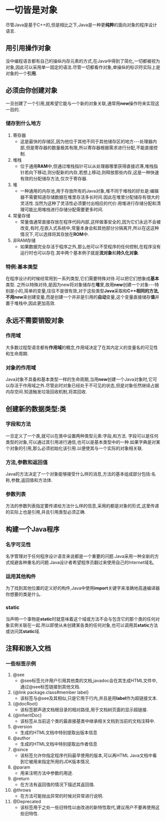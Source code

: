# 一切皆是对象 #
尽管Java是基于C++的,但是相比之下,Java是一种更**纯粹**的面向对象的程序设计语言.

## 用引用操作对象 ##
没中编程语言都有自己的操纵内存元素的方式,在Java中得到了简化,一切都被视为对象,因此可以采用单一固定的语法.尽管一切都看作对象,单操纵的标识符实际上是对象的一个**引用**.

## 必须由你创建对象 ##
一旦创建了一个引用,就希望它能与一个新的对象关联,通常用**new**操作符来实现这一目的.

### 储存到什么地方 ###
1. 寄存器
	- 这是最快的存储区,因为他位于其他不同于其他储存区的地方---处理器内部,但是寄存器的数量极其有限,所以寄存器根据需求进行分配,不能直接控制.
2. 堆栈
	- 位于通用**RAM**中,但通过堆栈指针可以从处理器哪里获得直接迟滞,堆栈指针若向下移动,则分配新的内存,若想上移动,则释放那些内存,这是一种快速有效的分配储存方法,仅次于寄存器.
3. 堆
	- 一种通用的内存池,用于存放所有的Java对象,堆不同于堆栈的好处是:编辑器不需要知道存储数据在堆里存活多长时间.因此在堆里分配储存有很大的灵活性.当然为这种了灵活性必须要付出相应的代价:用堆进行存储分配和清理可能比用堆栈进行存储分配需要更多时间.
4. 常量存储
	- 常量值通常直接存放在程序代码内部,这样做事安全的,因为它们永远不会被改变,有时,在嵌入式系统中,常量本身会和其他部分分隔离开,所以在这这种情况下,可以选择将其存放在**ROM**中.
5. 非RAM存储
	- 如果数据完全存活于程序之外,那么他可以不受程序的任何控制,在程序没有运行时也可以存在.其中两个基本例子就是**流对象**和**持久化对象**.

### 特例:基本类型 ###
在程序设计的时候经常用到一系列类型,它们需要特殊对待.可以把它们想象成**基本**类型.
之所以特殊对待,是因为new将对象储存在**堆**里,故用**new**创建一个对象---特别是小的,简单的变量,往往不是很有效,对于这些类型**Java**采取和**C++**相同的方法,不用**new**来创建变量,而是创建一个并非是引用的**自动**变量,这个变量直接储存**值**并置于堆栈中,因此更加高效.

## 永远不需要销毁对象 ##

### 作用域 ###
大多数过程型语言都有**作用域**的概念,作用域决定了在其内定义的变量名的可见性和生命周期.

### 对象的作用域 ###
Java对象不具备和基本类型一样的生命周期,当用**new**创建一个Java对象时,它可以存活于作用域之外.尽管此时对象已经处于不可见的状态,但是对象任然继续占据内存空间.知道触发垃圾回收机制,将其回收.

## 创建新的数据类型:类 ##

### 字段和方法 ###
一旦定义了一个类,就可以在类中设置两种类型元素:字段,和方法.
字段可以是任何类型的对象,可以通过其引用进行通信,也可以是基本类型中的一种.如果字典是对某个对象的引用,那么必须初始化该引用.以便使其与一个实际的对象相关联.

### 方法,参数和返回值 ###
Java的方法决定了一个对象能够接受什么样的消息,方法的基本组成部分包括:名称,参数,返回值和方法体.

### 参数列表 ###
方法的参数列表指定要传递给方法什么样的信息,采用的都是对象的形式,这里传递的实际上也是引用,并且引用类型必须正确.

## 构建一个Java程序 ##

### 名字可见性 ###
名字管理对于任何程序设计语言来说都是一个重要的问题.Java采用一种全新的方式规避各种重名的问题.Java设计者希望程序员翻过来使用自己的Internet域名,

### 运用其他构件 ###
为了找到其他位置的定义好的构件,Java中使用**import**关键字来准确地高速编译器你想要的类是什么.

### static ###
当声明一个事物是**static**时就意味着这个域或方法不会与包含它的那个类的任何对象实例关联在一起.所以即使从未创建某各类的任何对象,也可以调用其**static**方法或访问其**static**域.

## 注释和嵌入文档 ##

### 一些标签示例 ###
1. @see
	- @see标签允许用户引用其他类的文档,javadoc会在其生成HTML文件中,通过@see标签链接到其他文档.
2. {@link package.class#member label}
	- 该标签与@see及其相似,只是它用于行内,并且是用**label**作为超链接文本.
1. {@docRoot}
	- 该标签颤声道文档根目录的相对路径,用于文档树页面的显示超链接.
1. {@inheritDoc}
	- 该标签从当前这个类的最直接基类中继承相关文档到当前的文档注释中.
1. @version
	- 生成的HTML文档中特别提取出版本信息
1. @author
	- 生成的HTML文档中特别提取出作者信息
1. @since
	- 该标签允许你指定程序代码最早使用的版本,可以再HTML Java文档中看到它被用来指定所用的JDK版本情况.
1. @param
	- 用来注明方法中参数的用途.
1. @return
	- 在方法有返回值的情况下描述其返回值.
1. @throws
	- 在方法可能抛出异常的时候对异常进行说明.
1. @Deprecated
	- 该标签用于之处一些旧特性以由改进的新特性取代,建议用户不要再使用这些旧特性.